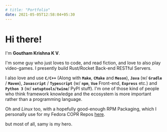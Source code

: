 ```yaml
---
# title: "Portfolio"
date: 2021-05-05T12:58:04+05:30
---
```


# Hi there!

I'm **Goutham Krishna K V**.

I'm some guy who just loves to code, and read fiction, and love to also play
video-games. I presently build Rust/Rocket Back-end RESTful Servers.

I also love and use **`C/C++`** (Along with **`Make`**, **`CMake`** and
**`Meson`**), **`Java`** (w/ **`Gradle`** / **`Maven`**), **`Javascript`** /
**`Typescript`** (w/ **`npm`**, **`Vue`** Front-end, **`Express`** etc.) and
**`Python 3`** (w/ **`setuptools`**/**`twine`**/ PyPI stuff). I'm one of those
kind of people who think framework knowledge and the ecosystem is more important
rather than a programming language.

Oh and _Linux_ too, with a hopefully good-enough RPM Packaging, which I
personally use for my Fedora COPR Repos [here](https://copr.fedorainfracloud.org/coprs/gauthamkrishna9991/).

but most of all, samy is my hero.
